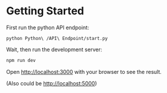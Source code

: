 # Getting Started

First run the python API endpoint:

```
python Python\ /API\ Endpoint/start.py
```

Wait, then run the development server:

```bash
npm run dev
```

Open [http://localhost:3000](http://localhost:3000) with your browser to see the result.

(Also could be [http://localhost:5000](http://localhost:5000))
